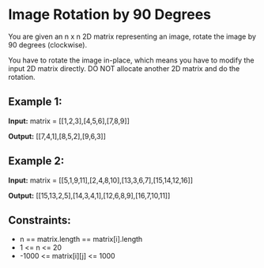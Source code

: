 # Image Rotation by 90 Degrees

You are given an n x n 2D matrix representing an image, rotate the image by 90 degrees (clockwise).

You have to rotate the image in-place, which means you have to modify the input 2D matrix directly. DO NOT allocate another 2D matrix and do the rotation.

## Example 1:

**Input:** 
matrix = [[1,2,3],[4,5,6],[7,8,9]]

**Output:**
[[7,4,1],[8,5,2],[9,6,3]]

## Example 2:

**Input:**
matrix = [[5,1,9,11],[2,4,8,10],[13,3,6,7],[15,14,12,16]]

**Output:**
[[15,13,2,5],[14,3,4,1],[12,6,8,9],[16,7,10,11]]

## Constraints:
- n == matrix.length == matrix[i].length
- 1 <= n <= 20
- -1000 <= matrix[i][j] <= 1000
